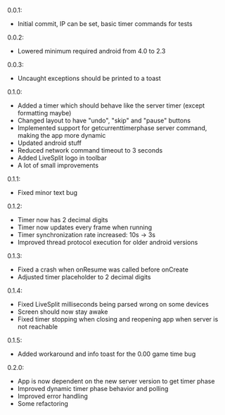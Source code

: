 0.0.1:
- Initial commit, IP can be set, basic timer commands for tests

0.0.2:
- Lowered minimum required android from 4.0 to 2.3

0.0.3:
- Uncaught exceptions should be printed to a toast

0.1.0:
- Added a timer which should behave like the server timer (except formatting maybe)
- Changed layout to have "undo", "skip" and "pause" buttons
- Implemented support for getcurrenttimerphase server command, making the app more dynamic
- Updated android stuff
- Reduced network command timeout to 3 seconds
- Added LiveSplit logo in toolbar
- A lot of small improvements

0.1.1:
- Fixed minor text bug

0.1.2:
- Timer now has 2 decimal digits
- Timer now updates every frame when running
- Timer synchronization rate increased: 10s -> 3s
- Improved thread protocol execution for older android versions

0.1.3:
- Fixed a crash when onResume was called before onCreate
- Adjusted timer placeholder to 2 decimal digits

0.1.4:
- Fixed LiveSplit milliseconds being parsed wrong on some devices
- Screen should now stay awake
- Fixed timer stopping when closing and reopening app when server is not reachable

0.1.5:
- Added workaround and info toast for the 0.00 game time bug

0.2.0:
- App is now dependent on the new server version to get timer phase
- Improved dynamic timer phase behavior and polling
- Improved error handling
- Some refactoring
